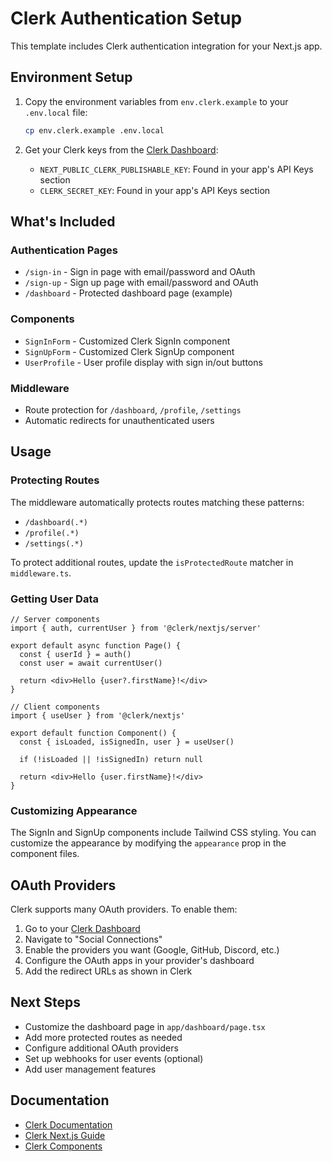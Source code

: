 # Clerk Authentication Setup

This template includes Clerk authentication integration for your Next.js app.

## Environment Setup

1. Copy the environment variables from `env.clerk.example` to your `.env.local` file:
   ```bash
   cp env.clerk.example .env.local
   ```

2. Get your Clerk keys from the [Clerk Dashboard](https://dashboard.clerk.com/):
   - `NEXT_PUBLIC_CLERK_PUBLISHABLE_KEY`: Found in your app's API Keys section
   - `CLERK_SECRET_KEY`: Found in your app's API Keys section

## What's Included

### Authentication Pages
- `/sign-in` - Sign in page with email/password and OAuth
- `/sign-up` - Sign up page with email/password and OAuth
- `/dashboard` - Protected dashboard page (example)

### Components
- `SignInForm` - Customized Clerk SignIn component
- `SignUpForm` - Customized Clerk SignUp component
- `UserProfile` - User profile display with sign in/out buttons

### Middleware
- Route protection for `/dashboard`, `/profile`, `/settings`
- Automatic redirects for unauthenticated users

## Usage

### Protecting Routes
The middleware automatically protects routes matching these patterns:
- `/dashboard(.*)`
- `/profile(.*)`
- `/settings(.*)`

To protect additional routes, update the `isProtectedRoute` matcher in `middleware.ts`.

### Getting User Data
```tsx
// Server components
import { auth, currentUser } from '@clerk/nextjs/server'

export default async function Page() {
  const { userId } = auth()
  const user = await currentUser()

  return <div>Hello {user?.firstName}!</div>
}

// Client components
import { useUser } from '@clerk/nextjs'

export default function Component() {
  const { isLoaded, isSignedIn, user } = useUser()

  if (!isLoaded || !isSignedIn) return null

  return <div>Hello {user.firstName}!</div>
}
```

### Customizing Appearance
The SignIn and SignUp components include Tailwind CSS styling. You can customize the appearance by modifying the `appearance` prop in the component files.

## OAuth Providers

Clerk supports many OAuth providers. To enable them:

1. Go to your [Clerk Dashboard](https://dashboard.clerk.com/)
2. Navigate to "Social Connections"
3. Enable the providers you want (Google, GitHub, Discord, etc.)
4. Configure the OAuth apps in your provider's dashboard
5. Add the redirect URLs as shown in Clerk

## Next Steps

- Customize the dashboard page in `app/dashboard/page.tsx`
- Add more protected routes as needed
- Configure additional OAuth providers
- Set up webhooks for user events (optional)
- Add user management features

## Documentation

- [Clerk Documentation](https://clerk.com/docs)
- [Clerk Next.js Guide](https://clerk.com/docs/quickstarts/nextjs)
- [Clerk Components](https://clerk.com/docs/components/overview)